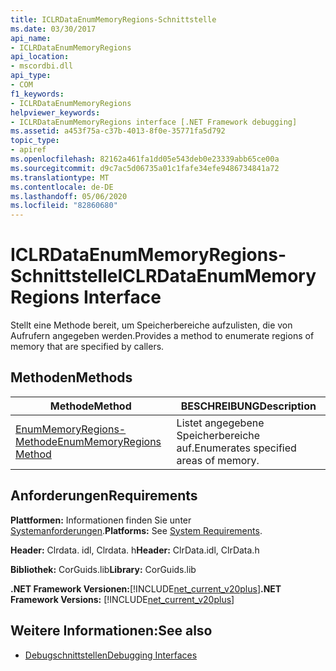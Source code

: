 ```yaml
---
title: ICLRDataEnumMemoryRegions-Schnittstelle
ms.date: 03/30/2017
api_name:
- ICLRDataEnumMemoryRegions
api_location:
- mscordbi.dll
api_type:
- COM
f1_keywords:
- ICLRDataEnumMemoryRegions
helpviewer_keywords:
- ICLRDataEnumMemoryRegions interface [.NET Framework debugging]
ms.assetid: a453f75a-c37b-4013-8f0e-35771fa5d792
topic_type:
- apiref
ms.openlocfilehash: 82162a461fa1dd05e543deb0e23339abb65ce00a
ms.sourcegitcommit: d9c7ac5d06735a01c1fafe34efe9486734841a72
ms.translationtype: MT
ms.contentlocale: de-DE
ms.lasthandoff: 05/06/2020
ms.locfileid: "82860680"
---
```

# <a name="iclrdataenummemoryregions-interface"></a><span data-ttu-id="d2bd9-102">ICLRDataEnumMemoryRegions-Schnittstelle</span><span class="sxs-lookup"><span data-stu-id="d2bd9-102">ICLRDataEnumMemoryRegions Interface</span></span>
<span data-ttu-id="d2bd9-103">Stellt eine Methode bereit, um Speicherbereiche aufzulisten, die von Aufrufern angegeben werden.</span><span class="sxs-lookup"><span data-stu-id="d2bd9-103">Provides a method to enumerate regions of memory that are specified by callers.</span></span>  
  
## <a name="methods"></a><span data-ttu-id="d2bd9-104">Methoden</span><span class="sxs-lookup"><span data-stu-id="d2bd9-104">Methods</span></span>  
  
|<span data-ttu-id="d2bd9-105">Methode</span><span class="sxs-lookup"><span data-stu-id="d2bd9-105">Method</span></span>|<span data-ttu-id="d2bd9-106">BESCHREIBUNG</span><span class="sxs-lookup"><span data-stu-id="d2bd9-106">Description</span></span>|  
|------------|-----------------|  
|[<span data-ttu-id="d2bd9-107">EnumMemoryRegions-Methode</span><span class="sxs-lookup"><span data-stu-id="d2bd9-107">EnumMemoryRegions Method</span></span>](iclrdataenummemoryregions-enummemoryregions-method.md)|<span data-ttu-id="d2bd9-108">Listet angegebene Speicherbereiche auf.</span><span class="sxs-lookup"><span data-stu-id="d2bd9-108">Enumerates specified areas of memory.</span></span>|  
  
## <a name="requirements"></a><span data-ttu-id="d2bd9-109">Anforderungen</span><span class="sxs-lookup"><span data-stu-id="d2bd9-109">Requirements</span></span>  
 <span data-ttu-id="d2bd9-110">**Plattformen:** Informationen finden Sie unter [Systemanforderungen](../../get-started/system-requirements.md).</span><span class="sxs-lookup"><span data-stu-id="d2bd9-110">**Platforms:** See [System Requirements](../../get-started/system-requirements.md).</span></span>  
  
 <span data-ttu-id="d2bd9-111">**Header:** Clrdata. idl, Clrdata. h</span><span class="sxs-lookup"><span data-stu-id="d2bd9-111">**Header:** ClrData.idl, ClrData.h</span></span>  
  
 <span data-ttu-id="d2bd9-112">**Bibliothek:** CorGuids.lib</span><span class="sxs-lookup"><span data-stu-id="d2bd9-112">**Library:** CorGuids.lib</span></span>  
  
 <span data-ttu-id="d2bd9-113">**.NET Framework Versionen:**[!INCLUDE[net_current_v20plus](../../../../includes/net-current-v20plus-md.md)]</span><span class="sxs-lookup"><span data-stu-id="d2bd9-113">**.NET Framework Versions:** [!INCLUDE[net_current_v20plus](../../../../includes/net-current-v20plus-md.md)]</span></span>  
  
## <a name="see-also"></a><span data-ttu-id="d2bd9-114">Weitere Informationen:</span><span class="sxs-lookup"><span data-stu-id="d2bd9-114">See also</span></span>

- [<span data-ttu-id="d2bd9-115">Debugschnittstellen</span><span class="sxs-lookup"><span data-stu-id="d2bd9-115">Debugging Interfaces</span></span>](debugging-interfaces.md)
